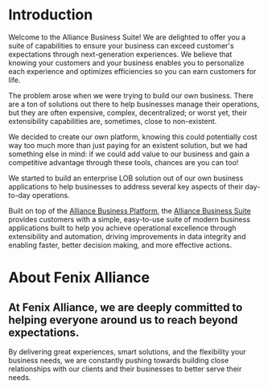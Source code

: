 # Introduction

Welcome to the Alliance Business Suite! We are delighted to offer you a suite of capabilities to ensure your business can exceed customer's expectations through next-generation experiences. We believe that knowing your customers and your business enables you to personalize each experience and optimizes efficiencies so you can earn customers for life.

The problem arose when we were trying to build our own business. There are a ton of solutions out there to help businesses manage their operations, but they are often expensive, complex, decentralized; or worst yet, their extensibility capabilities are, sometimes, close to non-existent.

We decided to create our own platform, knowing this could potentially cost way too much more than just paying for an existent solution, but we had something else in mind: if we could add value to our business and gain a competitive advantage through these tools, chances are you can too! 

We started to build an enterprise LOB solution out of our own business applications to help businesses to address several key aspects of their day-to-day operations.

Built on top of the [Alliance Business Platform](/Components/Alliance-Business-Platform.md), the [Alliance Business Suite](/Getting-started.md) provides customers with a simple, easy-to-use suite of modern business applications built to help you achieve operational excellence through extensibility and automation, driving improvements in data integrity and enabling faster, better decision making, and more effective actions.

# About Fenix Alliance

## At Fenix Alliance, we are deeply committed to helping everyone around us to reach beyond expectations. 

By delivering great experiences, smart solutions, and the flexibility your business needs, we are constantly pushing towards building close relationships with our clients and their businesses to better serve their needs.